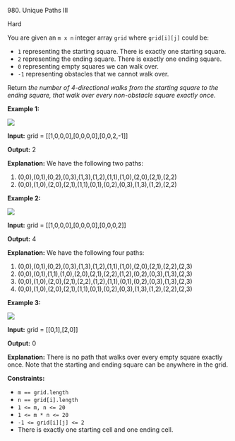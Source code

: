 980\. Unique Paths III

Hard

You are given an `m x n` integer array `grid` where `grid[i][j]` could be:

*   `1` representing the starting square. There is exactly one starting square.
*   `2` representing the ending square. There is exactly one ending square.
*   `0` representing empty squares we can walk over.
*   `-1` representing obstacles that we cannot walk over.

Return _the number of 4-directional walks from the starting square to the ending square, that walk over every non-obstacle square exactly once_.

**Example 1:**

![](https://assets.leetcode.com/uploads/2021/08/02/lc-unique1.jpg)

**Input:** grid = [[1,0,0,0],[0,0,0,0],[0,0,2,-1]]

**Output:** 2

**Explanation:** We have the following two paths: 
1. (0,0),(0,1),(0,2),(0,3),(1,3),(1,2),(1,1),(1,0),(2,0),(2,1),(2,2) 
2. (0,0),(1,0),(2,0),(2,1),(1,1),(0,1),(0,2),(0,3),(1,3),(1,2),(2,2)

**Example 2:**

![](https://assets.leetcode.com/uploads/2021/08/02/lc-unique2.jpg)

**Input:** grid = [[1,0,0,0],[0,0,0,0],[0,0,0,2]]

**Output:** 4

**Explanation:** We have the following four paths: 
1. (0,0),(0,1),(0,2),(0,3),(1,3),(1,2),(1,1),(1,0),(2,0),(2,1),(2,2),(2,3) 
2. (0,0),(0,1),(1,1),(1,0),(2,0),(2,1),(2,2),(1,2),(0,2),(0,3),(1,3),(2,3) 
3. (0,0),(1,0),(2,0),(2,1),(2,2),(1,2),(1,1),(0,1),(0,2),(0,3),(1,3),(2,3) 
4. (0,0),(1,0),(2,0),(2,1),(1,1),(0,1),(0,2),(0,3),(1,3),(1,2),(2,2),(2,3)

**Example 3:**

![](https://assets.leetcode.com/uploads/2021/08/02/lc-unique3-.jpg)

**Input:** grid = [[0,1],[2,0]]

**Output:** 0

**Explanation:** There is no path that walks over every empty square exactly once. Note that the starting and ending square can be anywhere in the grid.

**Constraints:**

*   `m == grid.length`
*   `n == grid[i].length`
*   `1 <= m, n <= 20`
*   `1 <= m * n <= 20`
*   `-1 <= grid[i][j] <= 2`
*   There is exactly one starting cell and one ending cell.